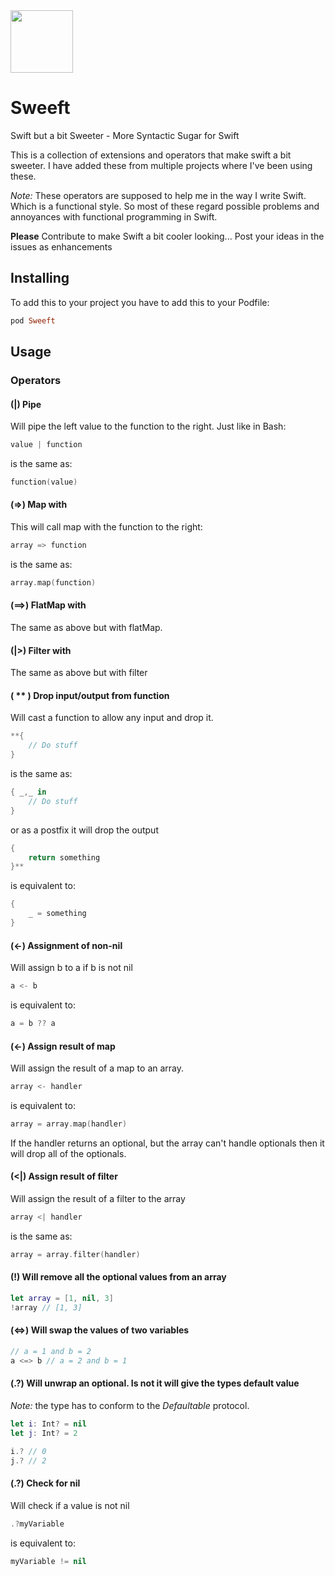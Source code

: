 <img src="https://raw.githubusercontent.com/mathiasquintero/Pushie/master/logo.png" height=100>

# Sweeft
Swift but a bit Sweeter - More Syntactic Sugar for Swift

This is a collection of extensions and operators that make swift a bit sweeter. I have added these from multiple projects where I've been using these.

*Note:* These operators are supposed to help me in the way I write Swift. Which is a functional style.
So most of these regard possible problems and annoyances with functional programming in Swift.

**Please** Contribute to make Swift a bit cooler looking... Post your ideas in the issues as enhancements

## Installing

To add this to your project you have to add this to your Podfile:

```ruby
pod Sweeft
```

## Usage

### Operators

#### (|) Pipe

Will pipe the left value to the function to the right. Just like in Bash:

```Swift
value | function
```

is the same as:

```Swift
function(value)
```

#### (=>) Map with

This will call map with the function to the right:

```Swift
array => function
```

is the same as:

```Swift
array.map(function)
```

#### (==>) FlatMap with

The same as above but with flatMap.

#### (|>) Filter with

The same as above but with filter

#### ( ** ) Drop input/output from function

Will cast a function to allow any input and drop it.

```Swift
**{
    // Do stuff
}
```

is the same as:

```Swift
{ _,_ in
    // Do stuff
}
```

or as a postfix it will drop the output

```Swift
{
    return something
}**
```

is equivalent to:

```Swift
{
    _ = something
}
```

#### (<-) Assignment of non-nil

Will assign b to a if b is not nil

```Swift
a <- b
```

is equivalent to:

```Swift
a = b ?? a
```

#### (<-) Assign result of map

Will assign the result of a map to an array.

```Swift
array <- handler
```

is equivalent to:

```Swift
array = array.map(handler)
```

If the handler returns an optional, but the array can't handle optionals then it will drop all of the optionals.

#### (<|) Assign result of filter

Will assign the result of a filter to the array

```Swift
array <| handler
```

is the same as:

```Swift
array = array.filter(handler)
```

#### (!) Will remove all the optional values from an array

```Swift
let array = [1, nil, 3]
!array // [1, 3]
```

#### (<=>) Will swap the values of two variables

```Swift
// a = 1 and b = 2
a <=> b // a = 2 and b = 1
```

#### (.?) Will unwrap an optional. Is not it will give the types default value

*Note:* the type has to conform to the *Defaultable* protocol.

```Swift
let i: Int? = nil
let j: Int? = 2

i.? // 0
j.? // 2
```

#### (.?) Check for nil

Will check if a value is not nil


```Swift
.?myVariable
```

is equivalent to:


```Swift
myVariable != nil
```
